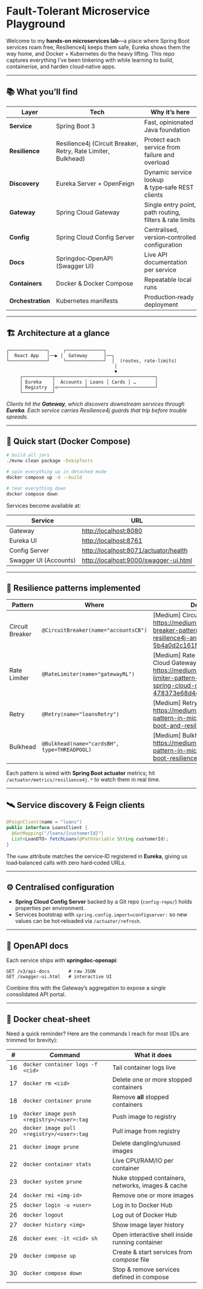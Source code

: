 # Fault‑Tolerant Microservice Playground

Welcome to my **hands‑on microservices lab**—a place where Spring Boot services roam free, Resilience4j keeps them safe, Eureka shows them the way home, and Docker + Kubernetes do the heavy lifting. This repo captures everything I’ve been tinkering with while learning to build, containerise, and harden cloud‑native apps.

---

## 📚 What you’ll find

| Layer | Tech | Why it’s here |
|-------|------|---------------|
| **Service** | Spring Boot 3 | Fast, opinionated Java foundation |
| **Resilience** | Resilience4j (Circuit Breaker, Retry, Rate Limiter, Bulkhead) | Protect each service from failure and overload |
| **Discovery** | Eureka Server + OpenFeign | Dynamic service lookup & type‑safe REST clients |
| **Gateway** | Spring Cloud Gateway | Single entry point, path routing, filters & rate limits |
| **Config** | Spring Cloud Config Server | Centralised, version‑controlled configuration |
| **Docs** | Springdoc‑OpenAPI (Swagger UI) | Live API documentation per service |
| **Containers** | Docker & Docker Compose | Repeatable local runs |
| **Orchestration** | Kubernetes manifests | Production‑ready deployment |

---

## 🏗️ Architecture at a glance

```
┌──────────────┐     ┌──────────────┐
│  React App   │──▶ │  Gateway      │──┐
└──────────────┘     └──────────────┘  │  (routes, rate‑limits)
                                        │
                                        ▼
     ┌───────────┬─────────────────────────────────────┐
     │ Eureka    │  Accounts │ Loans │ Cards │ …       │
     │ Registry  │<──────────┴─────────────────────────┘
     └───────────┘
```

*Clients hit the **Gateway**, which discovers downstream services through **Eureka**. Each service carries Resilience4j guards that trip before trouble spreads.*

---

## 🚀 Quick start (Docker Compose)

```bash
# build all jars
./mvnw clean package -DskipTests

# spin everything up in detached mode
docker compose up -d --build

# tear everything down
docker compose down
```

Services become available at:

| Service | URL |
|---------|-----|
| Gateway | <http://localhost:8080> |
| Eureka UI | <http://localhost:8761> |
| Config Server | <http://localhost:8071/actuator/health> |
| Swagger UI (Accounts) | <http://localhost:9000/swagger-ui.html> |

---

## 🔄 Resilience patterns implemented

Pattern | Where | Deep‑dive article
------- | ----- | ----------------
Circuit Breaker | `@CircuitBreaker(name="accountsCB")` | [Medium] Circuit Breaker in Spring Boot → <https://medium.com/@araviku04/circuit-breaker-pattern-in-spring-boot-with-resilience4j-and-spring-cloud-gateway-5b4a0d2c161f>
Rate Limiter | `@RateLimiter(name="gatewayRL")` | [Medium] Rate Limiter in Spring Cloud Gateway → <https://medium.com/@araviku04/rate-limiter-pattern-in-microservices-using-spring-cloud-gateway-and-resilience4j-478373e68d44>
Retry | `@Retry(name="loansRetry")` | [Medium] Retry Pattern → <https://medium.com/@araviku04/retry-pattern-in-microservices-with-spring-boot-and-resilience4j-bbb9fbd47438>
Bulkhead | `@Bulkhead(name="cardsBH", type=THREADPOOL)` | [Medium] Bulkhead Pattern → <https://medium.com/@araviku04/bulkhead-pattern-in-microservices-with-spring-boot-resilience4j-7285e6e88a6f>

Each pattern is wired with **Spring Boot actuator** metrics; hit `/actuator/metrics/resilience4j.*` to watch them in real time.

---

## 🛰️ Service discovery & Feign clients

```java
@FeignClient(name = "loans")
public interface LoansClient {
  @GetMapping("/loans/{customerId}")
  List<LoanDTO> fetchLoans(@PathVariable String customerId);
}
```

The `name` attribute matches the service‑ID registered in **Eureka**, giving us load‑balanced calls with zero hard‑coded URLs.

---

## ⚙️ Centralised configuration

- **Spring Cloud Config Server** backed by a Git repo (`config-repo/`) holds properties per environment.
- Services bootstrap with `spring.config.import=configserver:` so new values can be hot‑reloaded via `/actuator/refresh`.

---

## 📖 OpenAPI docs

Each service ships with **springdoc‑openapi**:

```
GET /v3/api-docs       # raw JSON
GET /swagger-ui.html   # interactive UI
```

Combine this with the Gateway’s aggregation to expose a single consolidated API portal.

---

## 🐳 Docker cheat‑sheet

Need a quick reminder? Here are the commands I reach for most (IDs are trimmed for brevity):

| # | Command | What it does |
|:--:|---------|--------------|
|16|`docker container logs -f <cid>`|Tail container logs live|
|17|`docker rm <cid>`|Delete one or more stopped containers|
|18|`docker container prune`|Remove **all** stopped containers|
|19|`docker image push <registry>/<user>:tag`|Push image to registry|
|20|`docker image pull <registry>/<user>:tag`|Pull image from registry|
|21|`docker image prune`|Delete dangling/unused images|
|22|`docker container stats`|Live CPU/RAM/IO per container|
|23|`docker system prune`|Nuke stopped containers, networks, images & cache|
|24|`docker rmi <img-id>`|Remove one or more images|
|25|`docker login -u <user>`|Log in to Docker Hub|
|26|`docker logout`|Log out of Docker Hub|
|27|`docker history <img>`|Show image layer history|
|28|`docker exec -it <cid> sh`|Open interactive shell inside running container|
|29|`docker compose up`|Create & start services from *compose* file|
|30|`docker compose down`|Stop & remove services defined in compose|







